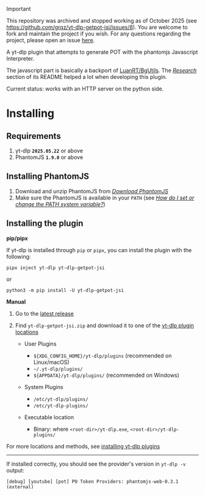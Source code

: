 > [!IMPORTANT]
> This repository was archived and stopped working as of October 2025 (see <https://github.com/grqz/yt-dlp-getpot-jsi/issues/8>). You are welcome to fork and maintain the project if you wish. For any questions regarding the project, please open an issue [here](<https://github.com/grqz/grqz/issues/new>).

A yt-dlp plugin that attempts to generate POT with the phantomjs Javascript Interpreter.

The javascript part is basically a backport of [LuanRT/BgUtils](https://github.com/LuanRT/BgUtils). The [_Research_](https://github.com/LuanRT/BgUtils?tab=readme-ov-file#research) section of its README helped a lot when developing this plugin.

Current status: works with an HTTP server on the python side.

# Installing

## Requirements
1. yt-dlp **`2025.05.22`** or above
2. PhantomJS **`1.9.0`** or above

## Installing PhantomJS

1. Download and unzip PhantomJS from [*Download PhantomJS*](<https://phantomjs.org/download.html>)
2. Make sure the PhantomJS is available in your `PATH` (see [*How do I set or change the PATH system variable?*](<https://www.java.com/en/download/help/path.html>))

## Installing the plugin

**pip/pipx**

If yt-dlp is installed through `pip` or `pipx`, you can install the plugin with the following:

```
pipx inject yt-dlp yt-dlp-getpot-jsi
```
or

```
python3 -m pip install -U yt-dlp-getpot-jsi
```

**Manual**

1. Go to the [latest release](<https://github.com/grqz/yt-dlp-getpot-jsi/releases/latest>)
2. Find `yt-dlp-getpot-jsi.zip` and download it to one of the [yt-dlp plugin locations](<https://github.com/yt-dlp/yt-dlp#installing-plugins>)

    - User Plugins
        - `${XDG_CONFIG_HOME}/yt-dlp/plugins` (recommended on Linux/macOS)
        - `~/.yt-dlp/plugins/`
        - `${APPDATA}/yt-dlp/plugins/` (recommended on Windows)
    
    - System Plugins
       -  `/etc/yt-dlp/plugins/`
       -  `/etc/yt-dlp-plugins/`
    
    - Executable location
        - Binary: where `<root-dir>/yt-dlp.exe`, `<root-dir>/yt-dlp-plugins/`

For more locations and methods, see [installing yt-dlp plugins](<https://github.com/yt-dlp/yt-dlp#installing-plugins>)

---

If installed correctly, you should see the provider's version in `yt-dlp -v` output:

    [debug] [youtube] [pot] PO Token Providers: phantomjs-web-0.3.1 (external)

